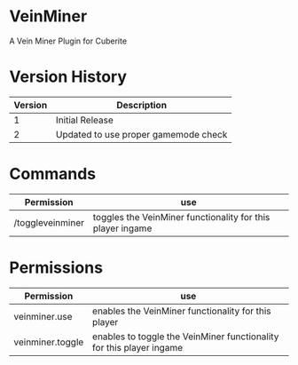 # VeinMiner
A Vein Miner Plugin for Cuberite

# Version History

| Version | Description |
| ----------- | ------------- |
| 1 | Initial Release |
| 2 | Updated to use proper gamemode check|

# Commands

| Permission  | use |
| ----------- | ------------- |
| /toggleveinminer | toggles the VeinMiner functionality for this player ingame |

# Permissions

| Permission  | use |
| ----------- | ------------- |
| veinminer.use  | enables the VeinMiner functionality for this player  |
| veinminer.toggle  | enables to toggle the VeinMiner functionality for this player ingame |
